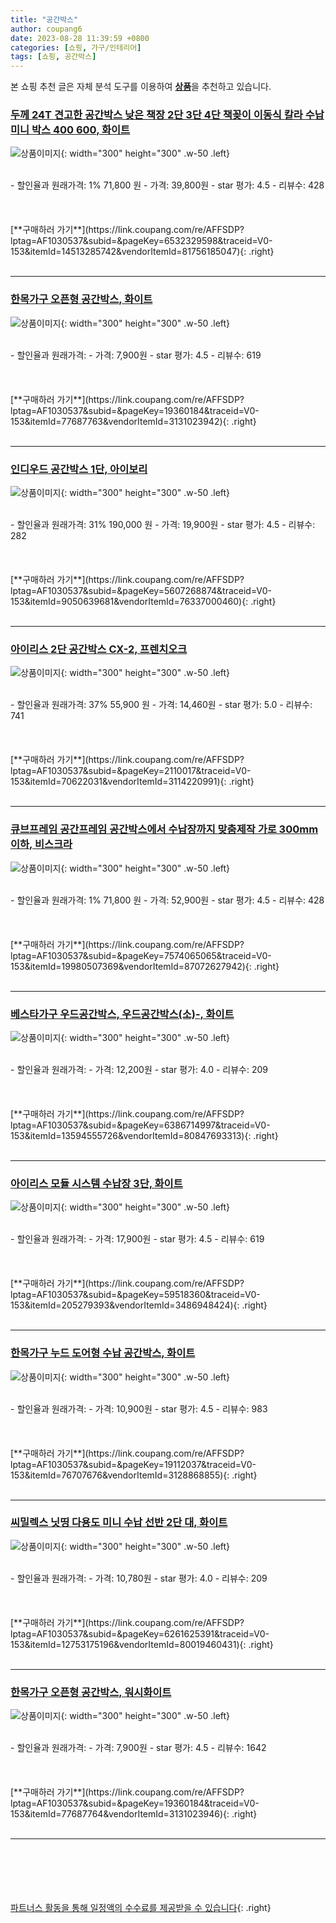 ```yaml
---
title: "공간박스"
author: coupang6
date: 2023-08-28 11:39:59 +0800
categories: [쇼핑, 가구/인테리어]
tags: [쇼핑, 공간박스]
---
```


본 쇼핑 추천 글은 자체 분석 도구를 이용하여 [**상품**](https://link.coupang.com/a/bao1ui)을 추천하고 있습니다.

### [두께 24T 견고한 공간박스 낮은 책장 2단 3단 4단 책꽂이 이동식 칼라 수납 미니 박스 400 600, 화이트](https://link.coupang.com/re/AFFSDP?lptag=AF1030537&subid=&pageKey=6532329598&traceid=V0-153&itemId=14513285742&vendorItemId=81756185047)

![상품이미지](https://thumbnail8.coupangcdn.com/thumbnails/remote/230x230ex/image/vendor_inventory/035c/fa53be58f639b17b629bbe510af592c9527af6c9e948b7157182450cbfe9.jpg){: width="300" height="300" .w-50 .left}


<br>
- 할인율과 원래가격: 1%  71,800   원
- 가격: 39,800원
- star 평가: 4.5
- 리뷰수: 428
<br>
<br>
<br>
<br>
[**구매하러 가기**](https://link.coupang.com/re/AFFSDP?lptag=AF1030537&subid=&pageKey=6532329598&traceid=V0-153&itemId=14513285742&vendorItemId=81756185047){: .right}
<br>
<br>

---

### [한목가구 오픈형 공간박스, 화이트](https://link.coupang.com/re/AFFSDP?lptag=AF1030537&subid=&pageKey=19360184&traceid=V0-153&itemId=77687763&vendorItemId=3131023942)

![상품이미지](https://thumbnail6.coupangcdn.com/thumbnails/remote/230x230ex/image/product/image/vendoritem/2018/10/24/3131023942/bd494bcc-7e66-422f-ab71-ca339ca69739.jpg){: width="300" height="300" .w-50 .left}


<br>
- 할인율과 원래가격: 
- 가격: 7,900원
- star 평가: 4.5
- 리뷰수: 619
<br>
<br>
<br>
<br>
[**구매하러 가기**](https://link.coupang.com/re/AFFSDP?lptag=AF1030537&subid=&pageKey=19360184&traceid=V0-153&itemId=77687763&vendorItemId=3131023942){: .right}
<br>
<br>

---

### [인디우드 공간박스 1단, 아이보리](https://link.coupang.com/re/AFFSDP?lptag=AF1030537&subid=&pageKey=5607268874&traceid=V0-153&itemId=9050639681&vendorItemId=76337000460)

![상품이미지](https://thumbnail7.coupangcdn.com/thumbnails/remote/230x230ex/image/retail/images/2021/06/01/11/8/50d36f4d-a102-43b4-ac78-98fdaa375a88.jpg){: width="300" height="300" .w-50 .left}


<br>
- 할인율과 원래가격: 31%  190,000   원
- 가격: 19,900원
- star 평가: 4.5
- 리뷰수: 282
<br>
<br>
<br>
<br>
[**구매하러 가기**](https://link.coupang.com/re/AFFSDP?lptag=AF1030537&subid=&pageKey=5607268874&traceid=V0-153&itemId=9050639681&vendorItemId=76337000460){: .right}
<br>
<br>

---

### [아이리스 2단 공간박스 CX-2, 프렌치오크](https://link.coupang.com/re/AFFSDP?lptag=AF1030537&subid=&pageKey=2110017&traceid=V0-153&itemId=70622031&vendorItemId=3114220991)

![상품이미지](https://thumbnail9.coupangcdn.com/thumbnails/remote/230x230ex/image/retail/images/12659937092375597-dce8c4b9-e6aa-4735-b979-d12d197c6aa4.jpg){: width="300" height="300" .w-50 .left}


<br>
- 할인율과 원래가격: 37%  55,900   원
- 가격: 14,460원
- star 평가: 5.0
- 리뷰수: 741
<br>
<br>
<br>
<br>
[**구매하러 가기**](https://link.coupang.com/re/AFFSDP?lptag=AF1030537&subid=&pageKey=2110017&traceid=V0-153&itemId=70622031&vendorItemId=3114220991){: .right}
<br>
<br>

---

### [큐브프레임 공간프레임 공간박스에서 수납장까지 맞춤제작 가로 300mm이하, 비스크라](https://link.coupang.com/re/AFFSDP?lptag=AF1030537&subid=&pageKey=7574065065&traceid=V0-153&itemId=19980507369&vendorItemId=87072627942)

![상품이미지](https://thumbnail9.coupangcdn.com/thumbnails/remote/230x230ex/image/vendor_inventory/bb61/d809472fbd0a6bda0e97c8655ba64be24ab7e9c28077c46ba0e1578ec9f4.jpg){: width="300" height="300" .w-50 .left}


<br>
- 할인율과 원래가격: 1%  71,800   원
- 가격: 52,900원
- star 평가: 4.5
- 리뷰수: 428
<br>
<br>
<br>
<br>
[**구매하러 가기**](https://link.coupang.com/re/AFFSDP?lptag=AF1030537&subid=&pageKey=7574065065&traceid=V0-153&itemId=19980507369&vendorItemId=87072627942){: .right}
<br>
<br>

---

### [베스타가구 우드공간박스, 우드공간박스(소)-, 화이트](https://link.coupang.com/re/AFFSDP?lptag=AF1030537&subid=&pageKey=6386714997&traceid=V0-153&itemId=13594555726&vendorItemId=80847693313)

![상품이미지](https://thumbnail10.coupangcdn.com/thumbnails/remote/230x230ex/image/vendor_inventory/0c39/50dc3d4723d8aaa97a6754b94e0844d136bf6a0e51a482963973a63b6010.jpg){: width="300" height="300" .w-50 .left}


<br>
- 할인율과 원래가격: 
- 가격: 12,200원
- star 평가: 4.0
- 리뷰수: 209
<br>
<br>
<br>
<br>
[**구매하러 가기**](https://link.coupang.com/re/AFFSDP?lptag=AF1030537&subid=&pageKey=6386714997&traceid=V0-153&itemId=13594555726&vendorItemId=80847693313){: .right}
<br>
<br>

---

### [아이리스 모듈 시스템 수납장 3단, 화이트](https://link.coupang.com/re/AFFSDP?lptag=AF1030537&subid=&pageKey=59518360&traceid=V0-153&itemId=205279393&vendorItemId=3486948424)

![상품이미지](https://thumbnail7.coupangcdn.com/thumbnails/remote/230x230ex/image/retail/images/3487498396431412-90dc71cf-0b9c-48ee-8223-a42fbeff6ff2.jpg){: width="300" height="300" .w-50 .left}


<br>
- 할인율과 원래가격: 
- 가격: 17,900원
- star 평가: 4.5
- 리뷰수: 619
<br>
<br>
<br>
<br>
[**구매하러 가기**](https://link.coupang.com/re/AFFSDP?lptag=AF1030537&subid=&pageKey=59518360&traceid=V0-153&itemId=205279393&vendorItemId=3486948424){: .right}
<br>
<br>

---

### [한목가구 누드 도어형 수납 공간박스, 화이트](https://link.coupang.com/re/AFFSDP?lptag=AF1030537&subid=&pageKey=19112037&traceid=V0-153&itemId=76707676&vendorItemId=3128868855)

![상품이미지](https://thumbnail10.coupangcdn.com/thumbnails/remote/230x230ex/image/retail/images/4345229409107029-917b6370-a2d9-4d90-8a46-7c8c598a5226.jpg){: width="300" height="300" .w-50 .left}


<br>
- 할인율과 원래가격: 
- 가격: 10,900원
- star 평가: 4.5
- 리뷰수: 983
<br>
<br>
<br>
<br>
[**구매하러 가기**](https://link.coupang.com/re/AFFSDP?lptag=AF1030537&subid=&pageKey=19112037&traceid=V0-153&itemId=76707676&vendorItemId=3128868855){: .right}
<br>
<br>

---

### [씨밀렉스 닛띵 다용도 미니 수납 선반 2단 대, 화이트](https://link.coupang.com/re/AFFSDP?lptag=AF1030537&subid=&pageKey=6261625391&traceid=V0-153&itemId=12753175196&vendorItemId=80019460431)

![상품이미지](https://thumbnail6.coupangcdn.com/thumbnails/remote/230x230ex/image/rs_quotation_api/konu7dfd/04c801f5750942c684e919e7f9d69b55.jpg){: width="300" height="300" .w-50 .left}


<br>
- 할인율과 원래가격: 
- 가격: 10,780원
- star 평가: 4.0
- 리뷰수: 209
<br>
<br>
<br>
<br>
[**구매하러 가기**](https://link.coupang.com/re/AFFSDP?lptag=AF1030537&subid=&pageKey=6261625391&traceid=V0-153&itemId=12753175196&vendorItemId=80019460431){: .right}
<br>
<br>

---

### [한목가구 오픈형 공간박스, 워시화이트](https://link.coupang.com/re/AFFSDP?lptag=AF1030537&subid=&pageKey=19360184&traceid=V0-153&itemId=77687764&vendorItemId=3131023946)

![상품이미지](https://thumbnail10.coupangcdn.com/thumbnails/remote/230x230ex/image/retail/images/2017/04/20/10/5/3ea6f923-3551-42db-97b1-a807f8f891d5.jpg){: width="300" height="300" .w-50 .left}


<br>
- 할인율과 원래가격: 
- 가격: 7,900원
- star 평가: 4.5
- 리뷰수: 1642
<br>
<br>
<br>
<br>
[**구매하러 가기**](https://link.coupang.com/re/AFFSDP?lptag=AF1030537&subid=&pageKey=19360184&traceid=V0-153&itemId=77687764&vendorItemId=3131023946){: .right}
<br>
<br>

---
<br><br><br><br><br> [파트너스 활동을 통해 일정액의 수수료를 제공받을 수 있습니다](https://link.coupang.com/a/bao1ui){: .right}